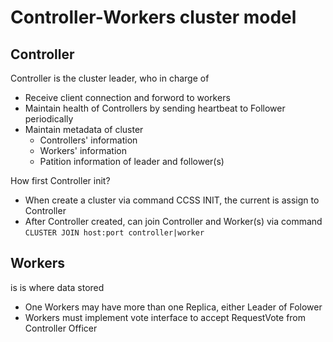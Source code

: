 # Controller-Workers cluster model #

## Controller ##

Controller is the cluster leader, who in charge of
- Receive client connection and forword to workers
- Maintain health of Controllers by sending heartbeat to Follower periodically
- Maintain metadata of cluster
    - Controllers' information
    - Workers' information
    - Patition information of leader and follower(s)

How first Controller init?
- When create a cluster via command CCSS INIT, the current is assign to Controller
- After Controller created, can join Controller and Worker(s) via command `CLUSTER JOIN host:port controller|worker`


## Workers ##
is is where data stored
- One Workers may have more than one Replica, either Leader of Folower
- Workers must implement vote interface to accept RequestVote from Controller Officer